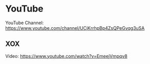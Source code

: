 # YouTube

YouTube Channel: https://www.youtube.com/channel/UCjKrrhpBp4ZsQPeGvqg3uSA

## XOX 
Video: https://www.youtube.com/watch?v=EmeejVmpqv8
